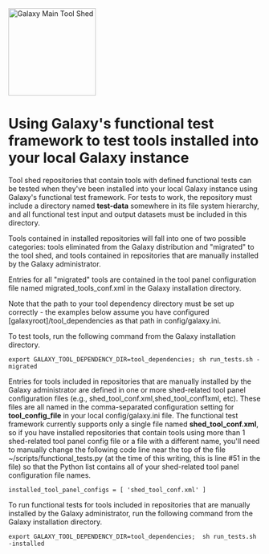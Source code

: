 <div class='center'> <a href='http://toolshed.g2.bx.psu.edu'><img src="/src/images/logos/ToolShed.jpg" alt="Galaxy Main Tool Shed" height="174" /></a> </div>

# Using Galaxy's functional test framework to test tools installed into your local Galaxy instance

Tool shed repositories that contain tools with defined functional tests can be tested when they've been installed into your local Galaxy instance using Galaxy's functional test framework. For tests to work, the repository must include a directory named **test-data** somewhere in its file system hierarchy, and all functional test input and output datasets must be included in this directory.

Tools contained in installed repositories will fall into one of two possible categories: tools eliminated from the Galaxy distribution and "migrated" to the tool shed, and tools contained in repositories that are manually installed by the Galaxy administrator.

Entries for all "migrated" tools are contained in the tool panel configuration file named migrated_tools_conf.xml in the Galaxy installation directory. 

Note that the path to your tool dependency directory must be set up correctly - the examples below assume you have configured [galaxyroot]/tool_dependencies as that path in config/galaxy.ini. 

To test  tools, run the following command from the Galaxy installation directory.

```
export GALAXY_TOOL_DEPENDENCY_DIR=tool_dependencies; sh run_tests.sh -migrated
```


Entries for tools included in repositories that are manually installed by the Galaxy administrator are defined in one or more shed-related tool panel configuration files (e.g., shed_tool_conf.xml,shed_tool_conf1xml, etc). These files are all named in the comma-separated configuration setting for **tool_config_file** in your local config/galaxy.ini file. The functional test framework currently supports only a single file named **shed_tool_conf.xml**, so if you have installed repositories that contain tools using more than 1 shed-related tool panel config file or a file with a different name, you'll need to manually change the following code line near the top of the file ~/scripts/functional_tests.py (at the time of this writing, this is line #51 in the file) so that the Python list contains all of your shed-related tool panel configuration file names.

```
installed_tool_panel_configs = [ 'shed_tool_conf.xml' ]
```


To run functional tests for tools included in repositories that are manually installed by the Galaxy administrator, run the following command from the Galaxy installation directory.

```
export GALAXY_TOOL_DEPENDENCY_DIR=tool_dependencies;  sh run_tests.sh -installed
```

